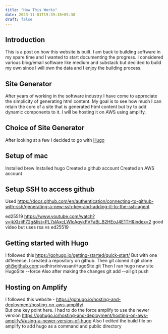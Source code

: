 ```yaml
---
title: "How This Works"
date: 2023-11-01T19:39:18+05:30
draft: false
---
```


## Introduction

This is a post on how this website is built. I am back to building software in my spare time and I wanted to start documenting the progress. I considered various blog/email software like medium and substack but decided to build my own since I will own the data and I enjoy the building process.  

## Site Generator
After years of working in the software industry I have come to appreciate the simplicity of generating html content. My goal is to see how much I can retain the core of a site that is generated html content but try to add dynamic components to it. I will be hosting it on AWS using amplify. 

## Choice of Site Generator
After looking at a few I decided to go with [Hugo](https://gohugo.io) 


## Setup of mac 

Installed brew
Installed hugo 
Created a github account
Created an AWS account 

## Setup SSH to access github
Used https://docs.github.com/en/authentication/connecting-to-github-with-ssh/generating-a-new-ssh-key-and-adding-it-to-the-ssh-agent

ed25519
https://www.youtube.com/watch?v=jkXIzjiF72g&list=PL7slAxcLWlcAqykFVFaBj_B2HEoJ4E1TH&index=2 good video but uses rsa vs ed25519

## Getting started with Hugo 
I followed this https://gohugo.io/getting-started/quick-start/
But with one difference. I created a repository on github. Then git cloned it git clone git@github.com:sudhirsrinivasan/HugoSite.git
Then I ran hugo new site HugoSite --force 
Also after making the changes 
git add --all
git push 



## Hosting on Amplify

I followed this website - https://gohugo.io/hosting-and-deployment/hosting-on-aws-amplify/  
But one key point here. I had to do the force amplify to use the newer version https://gohugo.io/hosting-and-deployment/hosting-on-aws-amplify/#using-a-newer-version-of-hugo 
Also I edited the build file on amplify to add hugo as a command and public directory 











